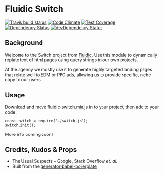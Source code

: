 # Fluidic Switch

[![Travis build status](http://img.shields.io/travis/fluidicagency/switch.svg?style=flat)](https://travis-ci.org/fluidicagency/switch)
[![Code Climate](https://codeclimate.com/github/fluidicagency/switch/badges/gpa.svg)](https://codeclimate.com/github/fluidicagency/switch)
[![Test Coverage](https://codeclimate.com/github/fluidicagency/switch/badges/coverage.svg)](https://codeclimate.com/github/fluidicagency/switch)
[![Dependency Status](https://david-dm.org/fluidicagency/switch.svg)](https://david-dm.org/fluidicagency/switch)
[![devDependency Status](https://david-dm.org/fluidicagency/switch/dev-status.svg)](https://david-dm.org/fluidicagency/switch#info=devDependencies)

## Background
Welcome to the Switch project from [Fluidic](https://fluidic.agency). Use this module to dynamically replate text of html pages using query strings in our own projects.

At the agency we mostly use it to generate highly targeted landing pages that relate well to EDM or PPC ads, allowing us to provide specific, niche copy to our users.

## Usage

Download and move fluidic-switch.min.js in to your project, then add to your code:

~~~~
const switch = require('./switch.js');
switch.init();
~~~~

More info coming soon!

## Credits, Kudos &amp; Props
* The Usual Suspects &ndash; Google, Stack Overflow *et. al.*
* Built from the [generator-babel-boilerplate](https://github.com/babel/generator-babel-boilerplate)
